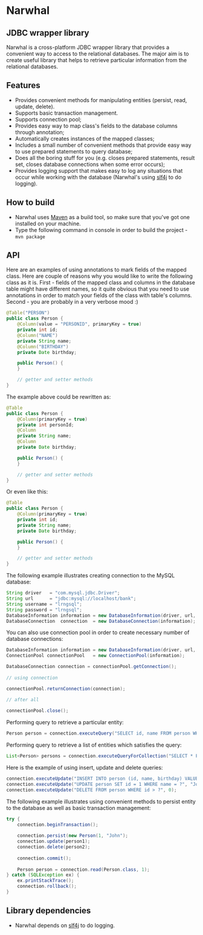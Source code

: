 Narwhal
=======

JDBC wrapper library
-----------------------------

Narwhal is a cross-platform JDBC wrapper library that provides a convenient way to access to the relational databases.
The major aim is to create useful library that helps to retrieve particular information from the relational databases.

Features
--------
* Provides convenient methods for manipulating entities (persist, read, update, delete).
* Supports basic transaction management.
* Supports connection pool;
* Provides easy way to map class's fields to the database columns through annotation;
* Automatically creates instances of the mapped classes;
* Includes a small number of convenient methods that provide easy way to use prepared statements to query database;
* Does all the boring stuff for you (e.g. closes prepared statements, result set, closes database connections when some error occurs);
* Provides logging support that makes easy to log any situations that occur while working with the database (Narwhal's using [slf4j](http://www.slf4j.org/) to do logging).

How to build
------------
* Narwhal uses [Maven](http://maven.apache.org/) as a build tool, so make sure that you've got one installed on your machine.
* Type the following command in console in order to build the project - ``` mvn package ```

API
---
Here are an examples of using annotations to mark fields of the mapped class.
Here are couple of reasons why you would like to write the following class as it is.
First - fields of the mapped class and columns in the database table might have different names, so it quite obvious that you need to use
annotations in order to match your fields of the class with table's columns.
Second - you are probably in a very verbose mood :)

```java
@Table("PERSON")
public class Person {
	@Column(value = "PERSONID", primaryKey = true)
	private int id;
	@Column("NAME")
	private String name;
	@Column("BIRTHDAY")
	private Date birthday;

	public Person() {
	}

	// getter and setter methods
}
```

The example above could be rewritten as:

```java
@Table
public class Person {
	@Column(primaryKey = true)
	private int personId;
	@Column
	private String name;
	@Column
	private Date birthday;

	public Person() {
	}

	// getter and setter methods
}
```

Or even like this:

```java
@Table
public class Person {
	@Column(primaryKey = true)
	private int id;
	private String name;
	private Date birthday;

	public Person() {
	}

	// getter and setter methods
}
```
	
The following example illustrates creating connection to the MySQL database:

```java
String driver   = "com.mysql.jdbc.Driver";
String url      = "jdbc:mysql://localhost/bank";
String username = "lrngsql";
String password = "lrngsql";
DatabaseInformation information = new DatabaseInformation(driver, url, username, password);
DatabaseConnection  connection  = new DatabaseConnection(information);
```
	
You can also use connection pool in order to create necessary number of database connections:
	
```java
DatabaseInformation information = new DatabaseInformation(driver, url, username, password);
ConnectionPool connectionPool   = new ConnectionPool(information);

DatabaseConnection connection = connectionPool.getConnection();
	
// using connection

connectionPool.returnConnection(connection);

// after all
	
connectionPool.close();
```

Performing query to retrieve a particular entity:

```java
Person person = connection.executeQuery("SELECT id, name FROM person WHERE id = ?", Person.class, 1);
```	

Performing query to retrieve a list of entities which satisfies the query:

```java
List<Person> persons = connection.executeQueryForCollection("SELECT * FROM person", Person.class);
```	
		
Here is the example of using insert, update and delete queries:

```java
connection.executeUpdate("INSERT INTO person (id, name, birthday) VALUES (?, ?)", null, "John", new Date());
connection.executeUpdate("UPDATE person SET id = 1 WHERE name = ?", "John");
connection.executeUpdate("DELETE FROM person WHERE id > ?", 0);
```

The following example illustrates using convenient methods to persist entity to the database as well as basic transaction management:

```java
try {
	connection.beginTransaction();
	
	connection.persist(new Person(1, "John");
	connection.update(person1);
	connection.delete(person2);
	
	connection.commit();
	
	Person person = connection.read(Person.class, 1);
} catch (SQLException ex) {
	ex.printStackTrace();
	connection.rollback();
}
```

Library dependencies
--------------------

* Narwhal depends on [slf4j](http://www.slf4j.org/) to do logging.